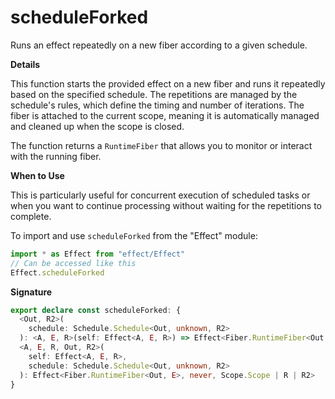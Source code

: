 # scheduleForked

Runs an effect repeatedly on a new fiber according to a given schedule.

**Details**

This function starts the provided effect on a new fiber and runs it
repeatedly based on the specified schedule. The repetitions are managed by
the schedule's rules, which define the timing and number of iterations. The
fiber is attached to the current scope, meaning it is automatically managed
and cleaned up when the scope is closed.

The function returns a `RuntimeFiber` that allows you to monitor or interact
with the running fiber.

**When to Use**

This is particularly useful for concurrent execution of scheduled tasks or
when you want to continue processing without waiting for the repetitions to
complete.

To import and use `scheduleForked` from the "Effect" module:

```ts
import * as Effect from "effect/Effect"
// Can be accessed like this
Effect.scheduleForked
```

**Signature**

```ts
export declare const scheduleForked: {
  <Out, R2>(
    schedule: Schedule.Schedule<Out, unknown, R2>
  ): <A, E, R>(self: Effect<A, E, R>) => Effect<Fiber.RuntimeFiber<Out, E>, never, Scope.Scope | R2 | R>
  <A, E, R, Out, R2>(
    self: Effect<A, E, R>,
    schedule: Schedule.Schedule<Out, unknown, R2>
  ): Effect<Fiber.RuntimeFiber<Out, E>, never, Scope.Scope | R | R2>
}
```
